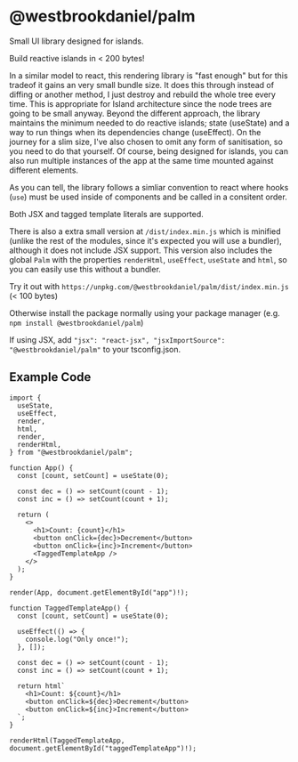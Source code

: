 # @westbrookdaniel/palm

Small UI library designed for islands.

Build reactive islands in < 200 bytes!

In a similar model to react, this rendering library is "fast enough" but for this tradeof
it gains an very small bundle size. It does this through instead of diffing or another method,
I just destroy and rebuild the whole tree every time. This is appropriate for Island architecture
since the node trees are going to be small anyway. Beyond the different approach, the library
maintains the minimum needed to do reactive islands; state (useState) and a way to run things
when its dependencies change (useEffect). On the journey for a slim size, I've also chosen to
omit any form of sanitisation, so you need to do that yourself. Of course, being designed
for islands, you can also run multiple instances of the app at the same time mounted
against different elements.

As you can tell, the library follows a simliar convention to react where hooks (`use`) must
be used inside of components and be called in a consitent order.

Both JSX and tagged template literals are supported.

There is also a extra small version at `/dist/index.min.js` which is minified (unlike the rest
of the modules, since it's expected you will use a bundler), although it does not include JSX support.
This version also includes the global `Palm` with the properties `renderHtml`, `useEffect`, `useState` and `html`,
so you can easily use this without a bundler.

Try it out with `https://unpkg.com/@westbrookdaniel/palm/dist/index.min.js` (< 100 bytes)

Otherwise install the package normally using your package manager (e.g. `npm install @westbrookdaniel/palm`)

If using JSX, add `"jsx": "react-jsx", "jsxImportSource": "@westbrookdaniel/palm"` to your tsconfig.json.

## Example Code

```tsx
import {
  useState,
  useEffect,
  render,
  html,
  render,
  renderHtml,
} from "@westbrookdaniel/palm";

function App() {
  const [count, setCount] = useState(0);

  const dec = () => setCount(count - 1);
  const inc = () => setCount(count + 1);

  return (
    <>
      <h1>Count: {count}</h1>
      <button onClick={dec}>Decrement</button>
      <button onClick={inc}>Increment</button>
      <TaggedTemplateApp />
    </>
  );
}

render(App, document.getElementById("app")!);

function TaggedTemplateApp() {
  const [count, setCount] = useState(0);

  useEffect(() => {
    console.log("Only once!");
  }, []);

  const dec = () => setCount(count - 1);
  const inc = () => setCount(count + 1);

  return html`
    <h1>Count: ${count}</h1>
    <button onClick=${dec}>Decrement</button>
    <button onClick=${inc}>Increment</button>
  `;
}

renderHtml(TaggedTemplateApp, document.getElementById("taggedTemplateApp")!);
```
